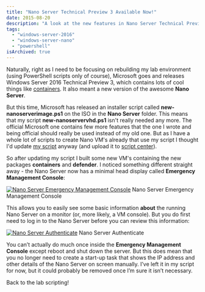 ```yaml
---
title: "Nano Server Technical Preview 3 Available Now!"
date: 2015-08-20
description: "A look at the new features in Nano Server Technical Preview 3."
tags:
  - "windows-server-2016"
  - "windows-server-nano"
  - "powershell"
isArchived: true
---
```


Naturally, right as I need to be focusing on rebuilding my lab environment (using PowerShell scripts only of course), Microsoft goes and releases Windows Server 2016 Technical Preview 3, which contains lots of cool things like [containers](http://weblogs.asp.net/scottgu/announcing-windows-server-2016-containers-preview). It also meant a new version of the awesome **Nano Server**.

But this time, Microsoft has released an installer script called **new-nanoserverimage.ps1** on the ISO in the **Nano Server** folder. This means that my script **new-nanoservervhd.ps1** isn't really needed any more. The official Microsoft one contains few more features that the one I wrote and being official should really be used instead of my old one. But as I have a whole lot of scripts to create Nano VM's already that use my script I thought I'd update [my script](https://gallery.technet.microsoft.com/scriptcenter/Create-a-New-Nano-Server-61f674f1) anyway (and upload it to [script center](https://gallery.technet.microsoft.com/scriptcenter/Create-a-New-Nano-Server-61f674f1)).

So after updating my script I built some new VM's containing the new packages **containers** and **defender**. I noticed something different straight away - the Nano Server now has a minimal head display called **Emergency Management Console**:

[![Nano Server Emergency Management Console](/assets/images/screenshots/ss_nanoserver_tp3.png)](/assets/images/screenshots/ss_nanoserver_tp3.png)
Nano Server Emergency Management Console

This allows you to easily see some basic information **about** the running Nano Server on a monitor (or, more likely, a VM console). But you do first need to log in to the Nano Server before you can review this information:

[![Nano Server Authenticate](/assets/images/screenshots/ss_nanoserver_authenticate.png)](/assets/images/screenshots/ss_nanoserver_authenticate.png)
Nano Server Authenticate

You can’t actually do much once inside the **Emergency Management Console** except reboot and shut down the server. But this does mean that you no longer need to create a start-up task that shows the IP address and other details of the Nano Server on screen manually. I’ve left it in my script for now, but it could probably be removed once I’m sure it isn’t necessary.

Back to the lab scripting!
